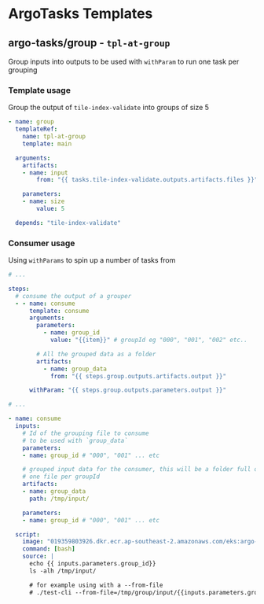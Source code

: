 # ArgoTasks Templates

## argo-tasks/group - `tpl-at-group`

Group inputs into outputs to be used with `withParam` to run one task per grouping

### Template usage

Group the output of `tile-index-validate` into groups of size 5

```yaml
- name: group
  templateRef:
    name: tpl-at-group
    template: main

  arguments:
    artifacts:
    - name: input
        from: "{{ tasks.tile-index-validate.outputs.artifacts.files }}"

    parameters:
    - name: size
        value: 5

  depends: "tile-index-validate"
```

### Consumer usage

Using `withParams` to spin up a number of tasks from

```yaml
# ...

steps:
  # consume the output of a grouper
  - - name: consume
      template: consume
      arguments:
        parameters:
          - name: group_id
            value: "{{item}}" # groupId eg "000", "001", "002" etc..

        # All the grouped data as a folder
        artifacts:
          - name: group_data
            from: "{{ steps.group.outputs.artifacts.output }}"

      withParam: "{{ steps.group.outputs.parameters.output }}"

# ...

- name: consume
  inputs:
    # Id of the grouping file to consume
    # to be used with `group_data`
    parameters:
    - name: group_id # "000", "001" ... etc

    # grouped input data for the consumer, this will be a folder full of JSON files
    # one file per groupId
    artifacts:
    - name: group_data
      path: /tmp/input/

    parameters:
    - name: group_id # "000", "001" ... etc

  script:
    image: "019359803926.dkr.ecr.ap-southeast-2.amazonaws.com/eks:argo-tasks-latest"
    command: [bash]
    source: |
      echo {{ inputs.parameters.group_id}}
      ls -alh /tmp/input/

      # for example using with a --from-file
      # ./test-cli --from-file=/tmp/group/input/{{inputs.parameters.group_id}}.json
```
